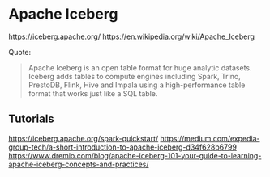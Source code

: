 # Apache Iceberg

https://iceberg.apache.org/
https://en.wikipedia.org/wiki/Apache_Iceberg

Quote:

> Apache Iceberg is an open table format for huge analytic datasets. Iceberg
> adds tables to compute engines including Spark, Trino, PrestoDB, Flink, Hive
> and Impala using a high-performance table format that works just like a SQL
> table.


## Tutorials 

https://iceberg.apache.org/spark-quickstart/
https://medium.com/expedia-group-tech/a-short-introduction-to-apache-iceberg-d34f628b6799
https://www.dremio.com/blog/apache-iceberg-101-your-guide-to-learning-apache-iceberg-concepts-and-practices/
